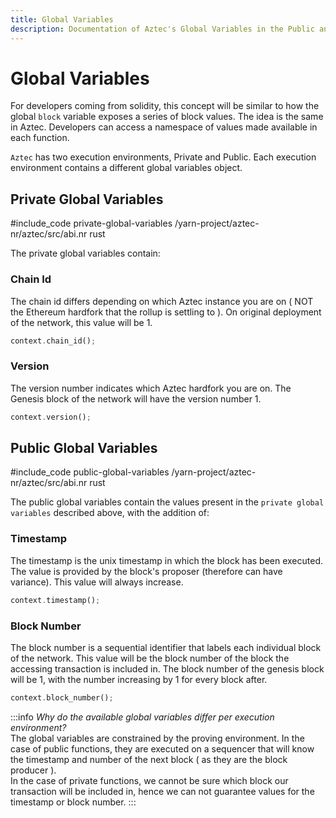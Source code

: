 ```yaml
---
title: Global Variables
description: Documentation of Aztec's Global Variables in the Public and Private Contexts
---
```


# Global Variables
For developers coming from solidity, this concept will be similar to how the global `block` variable exposes a series of block values. The idea is the same in Aztec. Developers can access a namespace of values made available in each function. 

`Aztec` has two execution environments, Private and Public. Each execution environment contains a different global variables object. 

## Private Global Variables 
#include_code private-global-variables /yarn-project/aztec-nr/aztec/src/abi.nr rust

The private global variables contain:
### Chain Id
The chain id differs depending on which Aztec instance you are on ( NOT the Ethereum hardfork that the rollup is settling to ). On original deployment of the network, this value will be 1.
```rust
context.chain_id();
```

### Version
The version number indicates which Aztec hardfork you are on. The Genesis block of the network will have the version number 1.

```rust
context.version();
```


## Public Global Variables
#include_code public-global-variables /yarn-project/aztec-nr/aztec/src/abi.nr rust

The public global variables contain the values present in the `private global variables` described above, with the addition of:

### Timestamp
The timestamp is the unix timestamp in which the block has been executed. The value is provided by the block's proposer (therefore can have variance). This value will always increase.

```rust
context.timestamp();
```

### Block Number
The block number is a sequential identifier that labels each individual block of the network. This value will be the block number of the block the accessing transaction is included in.
The block number of the genesis block will be 1, with the number increasing by 1 for every block after.

```rust
context.block_number();
```

:::info *Why do the available global variables differ per execution environment?*  
The global variables are constrained by the proving environment. In the case of public functions, they are executed on a sequencer that will know the timestamp and number of the next block ( as they are the block producer ).  
In the case of private functions, we cannot be sure which block our transaction will be included in, hence we can not guarantee values for the timestamp or block number.
:::
